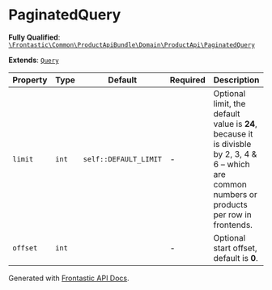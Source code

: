 #  PaginatedQuery

**Fully Qualified**: [`\Frontastic\Common\ProductApiBundle\Domain\ProductApi\PaginatedQuery`](../../../../../src/php/ProductApiBundle/Domain/ProductApi/PaginatedQuery.php)

**Extends**: [`Query`](Query.md)

Property|Type|Default|Required|Description
--------|----|-------|--------|-----------
`limit` | `int` | `self::DEFAULT_LIMIT` | - | Optional limit, the default value is <b>24</b>, because it is divisble by 2, 3, 4 & 6 – which are common numbers or products per row in frontends.
`offset` | `int` |  | - | Optional start offset, default is <b>0</b>.

Generated with [Frontastic API Docs](https://github.com/FrontasticGmbH/apidocs).
